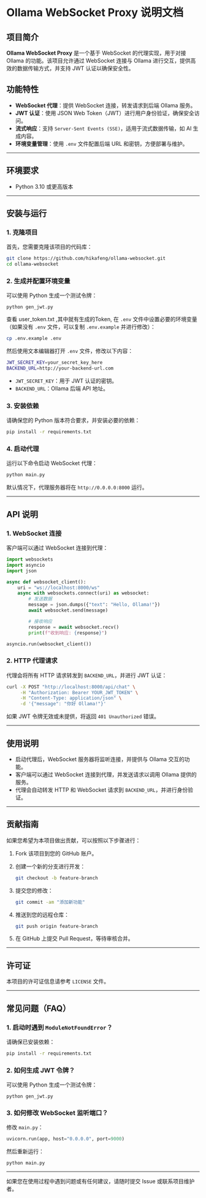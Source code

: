 # Ollama WebSocket Proxy 说明文档

## 项目简介

**Ollama WebSocket Proxy** 是一个基于 WebSocket 的代理实现，用于对接 Ollama 的功能。该项目允许通过 WebSocket 连接与 Ollama 进行交互，提供高效的数据传输方式，并支持 JWT 认证以确保安全性。

## 功能特性

- **WebSocket 代理**：提供 WebSocket 连接，转发请求到后端 Ollama 服务。
- **JWT 认证**：使用 JSON Web Token（JWT）进行用户身份验证，确保安全访问。
- **流式响应**：支持 `Server-Sent Events (SSE)`，适用于流式数据传输，如 AI 生成内容。
- **环境变量管理**：使用 `.env` 文件配置后端 URL 和密钥，方便部署与维护。

---

## 环境要求

- Python 3.10 或更高版本

---

## 安装与运行

### 1. 克隆项目

首先，您需要克隆该项目的代码库：

```bash
git clone https://github.com/hikafeng/ollama-websocket.git
cd ollama-websocket
```

### 2. 生成并配置环境变量

可以使用 Python 生成一个测试令牌：

```shell
python gen_jwt.py
```

查看 user_token.txt ,其中就有生成的Token, 在 `.env` 文件中设置必要的环境变量（如果没有 `.env` 文件，可以复制 `.env.example` 并进行修改）：

```bash
cp .env.example .env
```

然后使用文本编辑器打开 `.env` 文件，修改以下内容：

```bash
JWT_SECRET_KEY=your_secret_key_here
BACKEND_URL=http://your-backend-url.com
```

- `JWT_SECRET_KEY`：用于 JWT 认证的密钥。
- `BACKEND_URL`：Ollama 后端 API 地址。

### 3. 安装依赖

请确保您的 Python 版本符合要求，并安装必要的依赖：

```bash
pip install -r requirements.txt
```

### 4. 启动代理

运行以下命令启动 WebSocket 代理：

```bash
python main.py
```

默认情况下，代理服务器将在 `http://0.0.0.0:8000` 运行。

---

## API 说明

### 1. WebSocket 连接

客户端可以通过 WebSocket 连接到代理：

```python
import websockets
import asyncio
import json

async def websocket_client():
    uri = "ws://localhost:8000/ws"
    async with websockets.connect(uri) as websocket:
        # 发送数据
        message = json.dumps({"text": "Hello, Ollama!"})
        await websocket.send(message)

        # 接收响应
        response = await websocket.recv()
        print(f"收到响应: {response}")

asyncio.run(websocket_client())
```

### 2. HTTP 代理请求

代理会将所有 HTTP 请求转发到 `BACKEND_URL`，并进行 JWT 认证：

```bash
curl -X POST "http://localhost:8000/api/chat" \
     -H "Authorization: Bearer YOUR_JWT_TOKEN" \
     -H "Content-Type: application/json" \
     -d '{"message": "你好 Ollama!"}'
```

如果 JWT 令牌无效或未提供，将返回 `401 Unauthorized` 错误。

---

## 使用说明

- 启动代理后，WebSocket 服务器将监听连接，并提供与 Ollama 交互的功能。
- 客户端可以通过 WebSocket 连接到代理，并发送请求以调用 Ollama 提供的服务。
- 代理会自动转发 HTTP 和 WebSocket 请求到 `BACKEND_URL`，并进行身份验证。

---

## 贡献指南

如果您希望为本项目做出贡献，可以按照以下步骤进行：

1. Fork 该项目到您的 GitHub 账户。
2. 创建一个新的分支进行开发：

   ```bash
   git checkout -b feature-branch
   ```

3. 提交您的修改：

   ```bash
   git commit -am "添加新功能"
   ```

4. 推送到您的远程仓库：

   ```bash
   git push origin feature-branch
   ```

5. 在 GitHub 上提交 Pull Request，等待审核合并。

---

## 许可证

本项目的许可证信息请参考 `LICENSE` 文件。

---

## 常见问题（FAQ）

### 1. 启动时遇到 `ModuleNotFoundError`？

请确保已安装依赖：

```bash
pip install -r requirements.txt
```

### 2. 如何生成 JWT 令牌？

可以使用 Python 生成一个测试令牌：

```shell
python gen_jwt.py
```

### 3. 如何修改 WebSocket 监听端口？

修改 `main.py`：

```python
uvicorn.run(app, host="0.0.0.0", port=9000)
```

然后重新运行：

```bash
python main.py
```

---

如果您在使用过程中遇到问题或有任何建议，请随时提交 Issue 或联系项目维护者。
